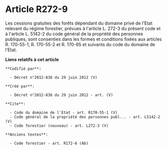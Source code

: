 # Article R272-9

Les cessions gratuites des forêts dépendant du domaine privé de l'Etat relevant du régime forestier, prévues à l'article L.
272-3 du présent code et à l'article L. 5142-2 du code général de la propriété des personnes publiques, sont consenties dans
les formes et conditions fixées aux articles R. 170-55-1, R. 170-55-2 et R. 170-65 et suivants du code du domaine de l'Etat.

**Liens relatifs à cet article**

	**Codifié par**:

	  - Décret n°2012-836 du 29 juin 2012 (V)

	**Créé par**:

	  - Décret n°2012-836 du 29 juin 2012 - art. (V)

	**Cite**:

	  - Code du domaine de l'Etat - art. R170-55-1 (V)
	  - Code général de la propriété des personnes publ... - art. L5142-2 (V)
	  - Code forestier (nouveau) - art. L272-3 (V)

	**Anciens textes**:

	  - Code forestier - art. R172-6 (Ab)
